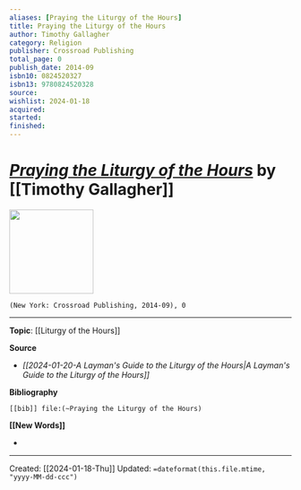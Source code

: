 ```yaml
---
aliases: [Praying the Liturgy of the Hours]
title: Praying the Liturgy of the Hours
author: Timothy Gallagher
category: Religion
publisher: Crossroad Publishing
total_page: 0
publish_date: 2014-09
isbn10: 0824520327
isbn13: 9780824520328
source: 
wishlist: 2024-01-18
acquired: 
started: 
finished: 
---
```

# *[Praying the Liturgy of the Hours]()* by [[Timothy Gallagher]]

<img src="http://books.google.com/books/content?id=IEzLoAEACAAJ&printsec=frontcover&img=1&zoom=1&source=gbs_api" width=150>

`(New York: Crossroad Publishing, 2014-09), 0`



--- 
**Topic**: [[Liturgy of the Hours]]

**Source**
- *[[2024-01-20-A Layman's Guide to the Liturgy of the Hours|A Layman's Guide to the Liturgy of the Hours]]*

**Bibliography**

```query
[[bib]] file:(~Praying the Liturgy of the Hours)
```
 

**[[New Words]]**

- 

---
Created: [[2024-01-18-Thu]]
Updated: `=dateformat(this.file.mtime, "yyyy-MM-dd-ccc")`